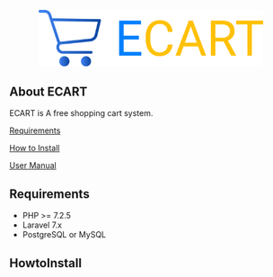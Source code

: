 <p align="center"><img src="https://raw.githubusercontent.com/GeorgeT01/ecart/master/redmecontent/ecart-banner.svg" width="400"></p>


## About ECART

ECART is A free shopping cart system.

[Requirements](#Requirements)

[How to Install](#HowtoInstall)

[User Manual](#userManul)


## Requirements

- PHP >= 7.2.5
- Laravel 7.x
- PostgreSQL or MySQL


## HowtoInstall
